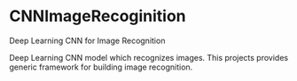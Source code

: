 # CNNImageRecoginition
Deep Learning CNN for Image Recognition

Deep Learning CNN model which recognizes images. This projects provides generic framework for building image recognition. 